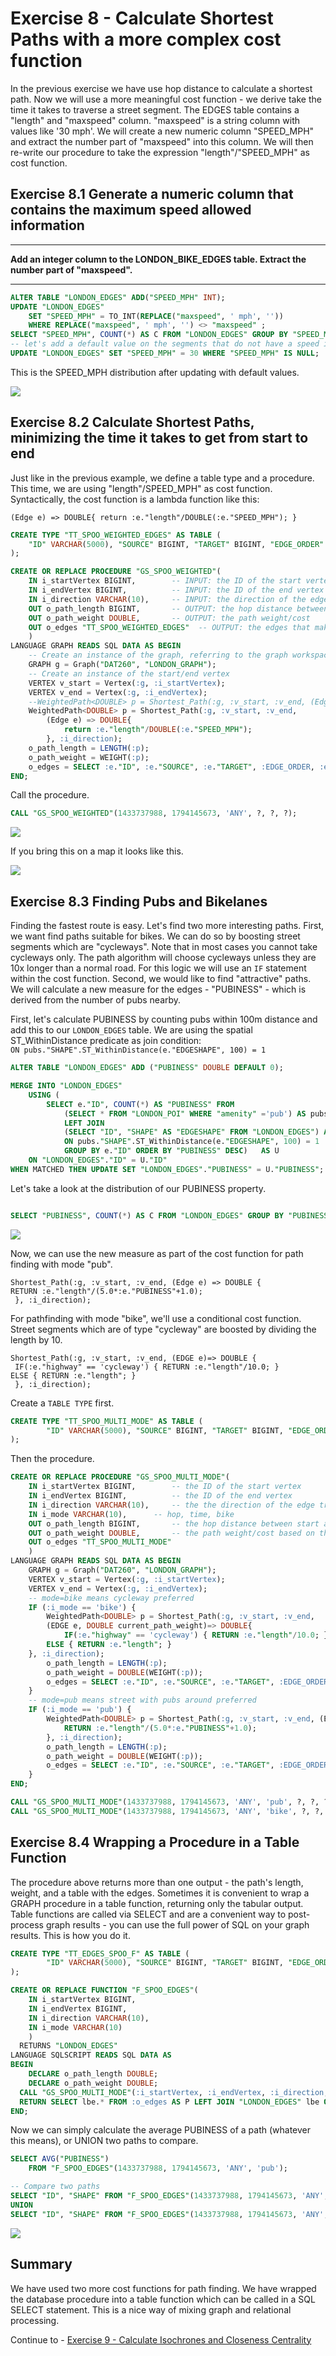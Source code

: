 # Exercise 8 - Calculate Shortest Paths with a more complex cost function

In the previous exercise we have use hop distance to calculate a shortest path. Now we will use a more meaningful cost function - we derive take the time it takes to traverse a street segment. The EDGES table contains a "length" and "maxspeed" column. "maxspeed" is a string column with values like '30 mph'. We will create a new numeric column "SPEED_MPH" and extract the number part of "maxspeed" into this column. We will then re-write our procedure to take the expression "length"/"SPEED_MPH" as cost function.

## Exercise 8.1 Generate a numeric column that contains the maximum speed allowed information <a name="subex1"></a>

---
**Add an integer column to the LONDON_BIKE_EDGES table. Extract the number part of "maxspeed".**

---

```sql
ALTER TABLE "LONDON_EDGES" ADD("SPEED_MPH" INT);
UPDATE "LONDON_EDGES"
	SET "SPEED_MPH" = TO_INT(REPLACE("maxspeed", ' mph', ''))
	WHERE REPLACE("maxspeed", ' mph', '') <> "maxspeed" ;
SELECT "SPEED_MPH", COUNT(*) AS C FROM "LONDON_EDGES" GROUP BY "SPEED_MPH" ORDER BY C DESC;
-- let's add a default value on the segments that do not have a speed information
UPDATE "LONDON_EDGES" SET "SPEED_MPH" = 30 WHERE "SPEED_MPH" IS NULL;
```

This is the SPEED_MPH distribution after updating with default values.

![](images/SPEED.png)

## Exercise 8.2 Calculate Shortest Paths, minimizing the time it takes to get from start to end <a name="subex2"></a>

Just like in the previous example, we define a table type and a procedure. This time, we are using "length"/SPEED_MPH" as cost function. Syntactically, the cost function is a lambda function like this:&nbsp;

`
(Edge e) => DOUBLE{ return :e."length"/DOUBLE(:e."SPEED_MPH"); }
`

```sql
CREATE TYPE "TT_SPOO_WEIGHTED_EDGES" AS TABLE (
    "ID" VARCHAR(5000), "SOURCE" BIGINT, "TARGET" BIGINT, "EDGE_ORDER" BIGINT, "length" DOUBLE, "SPEED_MPH" INT
);
```
```sql
CREATE OR REPLACE PROCEDURE "GS_SPOO_WEIGHTED"(
	IN i_startVertex BIGINT, 		-- INPUT: the ID of the start vertex
	IN i_endVertex BIGINT, 			-- INPUT: the ID of the end vertex
	IN i_direction VARCHAR(10), 	-- INPUT: the direction of the edge traversal: OUTGOING (default), INCOMING, ANY
	OUT o_path_length BIGINT,		-- OUTPUT: the hop distance between start and end
	OUT o_path_weight DOUBLE,		-- OUTPUT: the path weight/cost
	OUT o_edges "TT_SPOO_WEIGHTED_EDGES"  -- OUTPUT: the edges that make up the path
	)
LANGUAGE GRAPH READS SQL DATA AS BEGIN
	-- Create an instance of the graph, referring to the graph workspace object
	GRAPH g = Graph("DAT260", "LONDON_GRAPH");
	-- Create an instance of the start/end vertex
	VERTEX v_start = Vertex(:g, :i_startVertex);
	VERTEX v_end = Vertex(:g, :i_endVertex);
	--WeightedPath<DOUBLE> p = Shortest_Path(:g, :v_start, :v_end, (Edge e) => DOUBLE{ return :e."length"; }, :i_direction);
	WeightedPath<DOUBLE> p = Shortest_Path(:g, :v_start, :v_end,
		(Edge e) => DOUBLE{
			return :e."length"/DOUBLE(:e."SPEED_MPH");
		}, :i_direction);
	o_path_length = LENGTH(:p);
	o_path_weight = WEIGHT(:p);
	o_edges = SELECT :e."ID", :e."SOURCE", :e."TARGET", :EDGE_ORDER, :e."length", :e."SPEED_MPH" FOREACH e IN Edges(:p) WITH ORDINALITY AS EDGE_ORDER;
END;
```

Call the procedure.

```sql
CALL "GS_SPOO_WEIGHTED"(1433737988, 1794145673, 'ANY', ?, ?, ?);
```

![](images/SPOO_WEIGHTED.png)

If you bring this on a map it looks like this.

![](images/SPOO_WEIGHTED_MAP_COMBI.png)

## Exercise 8.3 Finding Pubs and Bikelanes <a name="subex3"></a>

Finding the fastest route is easy. Let's find two more interesting paths. First, we want find paths suitable for bikes. We can do so by boosting street segments which are "cycleways". Note that in most cases you cannot take cycleways only. The path algorithm will choose cycleways unless they are 10x longer than a normal road. For this logic we will use an `IF` statement within the cost function.
Second, we would like to find "attractive" paths. We will calculate a new measure for the edges - "PUBINESS" - which is derived from the number of pubs nearby.

First, let's calculate PUBINESS by counting pubs within 100m distance and add this to our `LONDON_EDGES` table. We are using the spatial ST_WithinDistance predicate as join condition:<br>
`ON pubs."SHAPE".ST_WithinDistance(e."EDGESHAPE", 100) = 1`

```SQL
ALTER TABLE "LONDON_EDGES" ADD ("PUBINESS" DOUBLE DEFAULT 0);

MERGE INTO "LONDON_EDGES"
	USING (
		SELECT e."ID", COUNT(*) AS "PUBINESS" FROM
			(SELECT * FROM "LONDON_POI" WHERE "amenity" ='pub') AS pubs
			LEFT JOIN
			(SELECT "ID", "SHAPE" AS "EDGESHAPE" FROM "LONDON_EDGES") AS e
			ON pubs."SHAPE".ST_WithinDistance(e."EDGESHAPE", 100) = 1
			GROUP BY e."ID" ORDER BY "PUBINESS" DESC)	AS U
	ON "LONDON_EDGES"."ID" = U."ID"
WHEN MATCHED THEN UPDATE SET "LONDON_EDGES"."PUBINESS" = U."PUBINESS";
```
Let's take a look at the distribution of our PUBINESS property.
```SQL

SELECT "PUBINESS", COUNT(*) AS C FROM "LONDON_EDGES" GROUP BY "PUBINESS" ORDER BY "PUBINESS" ASC;
```
![](images/PUBINESS_DISTR.png)

Now, we can use the new measure as part of the cost function for path finding with mode "pub".

`Shortest_Path(:g, :v_start, :v_end, (Edge e) => DOUBLE {`<br>`
RETURN :e."length"/(5.0*:e."PUBINESS"+1.0); `<br>`
}, :i_direction);`

For pathfinding with mode "bike", we'll use a conditional cost function. Street segments which are of type "cycleway" are boosted by dividing the length by 10.

`Shortest_Path(:g, :v_start, :v_end, (EDGE e)=> DOUBLE {`<br>`
IF(:e."highway" == 'cycleway') { RETURN :e."length"/10.0; }`<br>`
ELSE { RETURN :e."length"; } `<br>`
}, :i_direction);`

Create a `TABLE TYPE` first.
```SQL
CREATE TYPE "TT_SPOO_MULTI_MODE" AS TABLE (
		"ID" VARCHAR(5000), "SOURCE" BIGINT, "TARGET" BIGINT, "EDGE_ORDER" BIGINT, "length" DOUBLE, "SPEED_MPH" INT, "highway" NVARCHAR(5000)
);
```
Then the procedure.
```SQL
CREATE OR REPLACE PROCEDURE "GS_SPOO_MULTI_MODE"(
	IN i_startVertex BIGINT, 		-- the ID of the start vertex
	IN i_endVertex BIGINT, 			-- the ID of the end vertex
	IN i_direction VARCHAR(10), 	-- the the direction of the edge traversal: OUTGOING (default), INCOMING, ANY
	IN i_mode VARCHAR(10), 		-- hop, time, bike
	OUT o_path_length BIGINT,		-- the hop distance between start and end
	OUT o_path_weight DOUBLE,		-- the path weight/cost based on the WEIGHT attribute
	OUT o_edges "TT_SPOO_MULTI_MODE"
	)
LANGUAGE GRAPH READS SQL DATA AS BEGIN
	GRAPH g = Graph("DAT260", "LONDON_GRAPH");
	VERTEX v_start = Vertex(:g, :i_startVertex);
	VERTEX v_end = Vertex(:g, :i_endVertex);
	-- mode=bike means cycleway preferred
	IF (:i_mode == 'bike') {
		WeightedPath<DOUBLE> p = Shortest_Path(:g, :v_start, :v_end,
		(EDGE e, DOUBLE current_path_weight)=> DOUBLE{
  			IF(:e."highway" == 'cycleway') { RETURN :e."length"/10.0; }
        ELSE { RETURN :e."length"; }
  	}, :i_direction);
		o_path_length = LENGTH(:p);
		o_path_weight = DOUBLE(WEIGHT(:p));
		o_edges = SELECT :e."ID", :e."SOURCE", :e."TARGET", :EDGE_ORDER, :e."length", :e."SPEED_MPH", :e."highway" FOREACH e IN Edges(:p) WITH ORDINALITY AS EDGE_ORDER;
	}
	-- mode=pub means street with pubs around preferred
	IF (:i_mode == 'pub') {
		WeightedPath<DOUBLE> p = Shortest_Path(:g, :v_start, :v_end, (Edge e) => DOUBLE{
			RETURN :e."length"/(5.0*:e."PUBINESS"+1.0);
		}, :i_direction);
		o_path_length = LENGTH(:p);
		o_path_weight = DOUBLE(WEIGHT(:p));
		o_edges = SELECT :e."ID", :e."SOURCE", :e."TARGET", :EDGE_ORDER, :e."length", :e."SPEED_MPH", :e."highway" FOREACH e IN Edges(:p) WITH ORDINALITY AS EDGE_ORDER;
	}
END;
```
```SQL
CALL "GS_SPOO_MULTI_MODE"(1433737988, 1794145673, 'ANY', 'pub', ?, ?, ?);
CALL "GS_SPOO_MULTI_MODE"(1433737988, 1794145673, 'ANY', 'bike', ?, ?, ?);
```
## Exercise 8.4 Wrapping a Procedure in a Table Function <a name="subex4"></a>

The procedure above returns more than one output - the path's length, weight, and a table with the edges. Sometimes it is convenient to wrap a GRAPH procedure in a table function, returning only the tabular output. Table functions are called via SELECT and are a convenient way to post-process graph results - you can use the full power of SQL on your graph results. This is how you do it.

```SQL
CREATE TYPE "TT_EDGES_SPOO_F" AS TABLE (
		"ID" VARCHAR(5000), "SOURCE" BIGINT, "TARGET" BIGINT, "EDGE_ORDER" BIGINT, "length" DOUBLE, "SHAPE" ST_GEOMETRY(32630)
);
```
```SQL
CREATE OR REPLACE FUNCTION "F_SPOO_EDGES"(
	IN i_startVertex BIGINT,
	IN i_endVertex BIGINT,
	IN i_direction VARCHAR(10),
	IN i_mode VARCHAR(10)
	)
  RETURNS "LONDON_EDGES"
LANGUAGE SQLSCRIPT READS SQL DATA AS
BEGIN
	DECLARE o_path_length DOUBLE;
	DECLARE o_path_weight DOUBLE;
  CALL "GS_SPOO_MULTI_MODE"(:i_startVertex, :i_endVertex, :i_direction, :i_mode, o_path_length, o_path_weight, o_edges);
  RETURN SELECT lbe.* FROM :o_edges AS P LEFT JOIN "LONDON_EDGES" lbe ON P."ID" = lbe."ID";
END;
```

Now we can simply calculate the average PUBINESS of a path (whatever this means), or UNION two paths to compare.

```SQL
SELECT AVG("PUBINESS")
	FROM "F_SPOO_EDGES"(1433737988, 1794145673, 'ANY', 'pub');

-- Compare two paths
SELECT "ID", "SHAPE" FROM "F_SPOO_EDGES"(1433737988, 1794145673, 'ANY', 'pub')
UNION
SELECT "ID", "SHAPE" FROM "F_SPOO_EDGES"(1433737988, 1794145673, 'ANY', 'bike');
```
![](images/TWO_PATHS.png)

## Summary

We have used two more cost functions for path finding. We have wrapped the database procedure into a table function which can be called in a SQL SELECT statement. This is a nice way of mixing graph and relational processing.

Continue to - [Exercise 9 - Calculate Isochrones and Closeness Centrality](../ex9/README.md)
